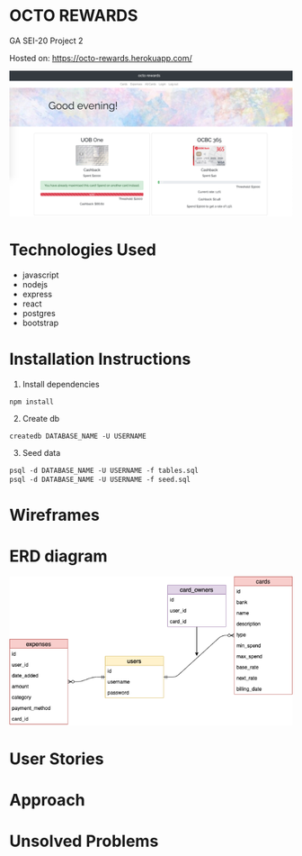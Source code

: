 # OCTO REWARDS
GA SEI-20 Project 2 

Hosted on: https://octo-rewards.herokuapp.com/

![screenshot of octo user page](https://github.com/jasminesis/octo-rewards/blob/master/documents/octorewards.png)

# Technologies Used
- javascript
- nodejs
- express
- react
- postgres
- bootstrap

# Installation Instructions
1. Install dependencies
``` 
npm install
```
2. Create db
```
createdb DATABASE_NAME -U USERNAME
```
3. Seed data
```
psql -d DATABASE_NAME -U USERNAME -f tables.sql
psql -d DATABASE_NAME -U USERNAME -f seed.sql
```

# Wireframes

# ERD diagram
![crow diagram](https://github.com/jasminesis/octo-rewards/blob/master/documents/octo.png)

# User Stories

# Approach

# Unsolved Problems
